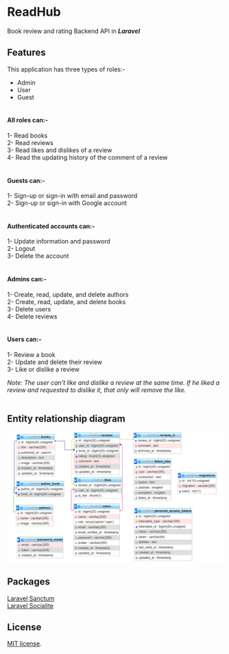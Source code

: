 # ReadHub

Book review and rating Backend API in ***Laravel***

## Features

This application has three types of roles:- 
- Admin
- User
- Guest
<br><br>
#### All roles can:-
1- Read books <br>
2- Read reviews <br>
3- Read likes and dislikes of a review <br>
4- Read the updating history of the comment of a review
<br> <br>
#### Guests can:-
1- Sign-up or sign-in with email and password <br>
2- Sign-up or sign-in with Google account <br>
<br>
#### Authenticated accounts can:-
1- Update information and password <br>
2- Logout <br>
3- Delete the account <br>
<br>

#### Admins can:-
1- Create, read, update, and delete authors <br>
2- Create, read, update, and delete books <br>
3- Delete users <br>
4- Delete reviews <br>
<br>
#### Users can:-
1- Review a book <br>
2- Update and delete their review <br>
3- Like or dislike a review <br>

_Note: The user can't like and dislike a review at the same time. If he liked a review and requested to dislike it, that only will remove the like._ <br>
<br>

## Entity relationship diagram
![ERD](ERD.png)

## Packages

[Laravel Sanctum](https://laravel.com/docs/8.x/sanctum) <br>
[Laravel Socialite](https://laravel.com/docs/8.x/socialite) <br>


## License

[MIT license](https://opensource.org/licenses/MIT).

